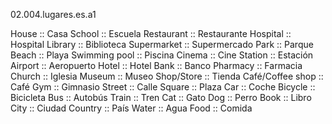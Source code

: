 02.004.lugares.es.a1

House :: Casa
School :: Escuela
Restaurant :: Restaurante
Hospital :: Hospital
Library :: Biblioteca
Supermarket :: Supermercado
Park :: Parque
Beach :: Playa
Swimming pool :: Piscina
Cinema :: Cine
Station :: Estación
Airport :: Aeropuerto
Hotel :: Hotel
Bank :: Banco
Pharmacy :: Farmacia
Church :: Iglesia
Museum :: Museo
Shop/Store :: Tienda
Café/Coffee shop :: Café
Gym :: Gimnasio
Street :: Calle
Square :: Plaza
Car :: Coche
Bicycle :: Bicicleta
Bus :: Autobús
Train :: Tren
Cat :: Gato
Dog :: Perro
Book :: Libro
City :: Ciudad
Country :: País
Water :: Agua
Food :: Comida

